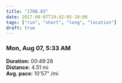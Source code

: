 ```yaml
---
title: "1708.03"
date: 2017-08-07T19:42:05-10:00
tags: ["run", "short", "long", "location"]
draft: true
---
```


### Mon, Aug 07, 5:33 AM

**Duration:** 00:49:28  
**Distance:** 4.51 mi  
**Avg. pace:** 10'57" /mi